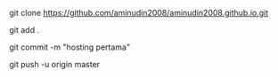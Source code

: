 git clone https://github.com/aminudin2008/aminudin2008.github.io.git

git add .

git commit -m "hosting pertama"

git push -u origin master

